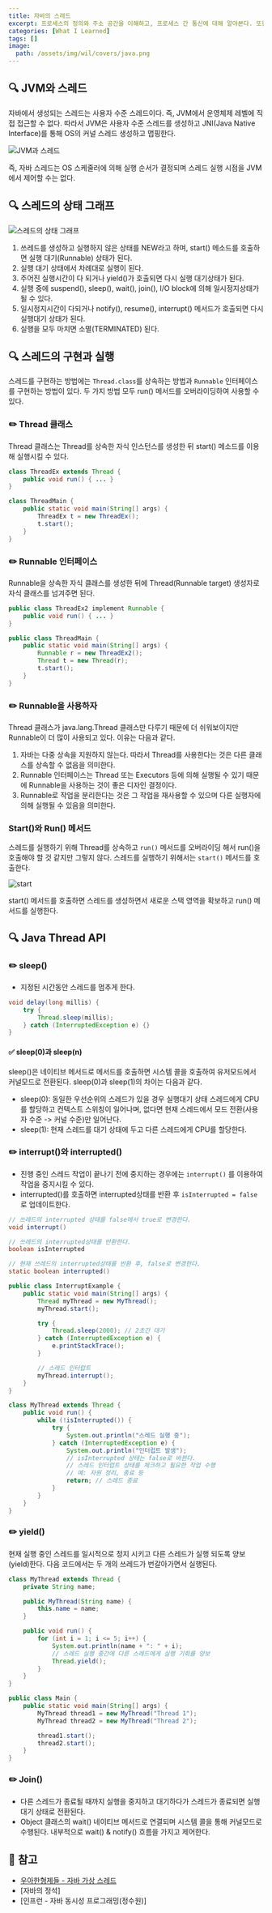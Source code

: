 ```yaml
---
title: 자바의 스레드
excerpt: 프로세스의 정의와 주소 공간을 이해하고, 프로세스 간 통신에 대해 알아본다. 또한 스레드의 등장배경, 정의, 종류 그리고 스레드 모델에 대해 알아본다.
categories: [What I Learned]
tags: []
image:
  path: /assets/img/wil/covers/java.png
---
```


## 🔍 JVM와 스레드
자바에서 생성되는 스레드는 사용자 수준 스레드이다. 
즉, JVM에서 운영체제 레벨에 직접 접근할 수 없다. 
따라서 JVM은 사용자 수준 스레드를 생성하고 JNI(Java Native Interface)를 통해 OS의 커널 스레드 생성하고 맵핑한다.

![JVM과 스레드](/assets/img/wil/java/thread/jvm구조.png)

즉, 자바 스레드는 OS 스케줄러에 의해 실행 순서가 결정되며 스레드 실행 시점을 JVM에서 제어할 수는 없다.


## 🔍 스레드의 상태 그래프
![스레드의 상태 그래프](/assets/img/wil/java/thread/스레드실행구조.png)

1. 쓰레드를 생성하고 실행하지 않은 상태를 NEW라고 하며, start() 메소드를 호출하면 실행 대기(Runnable) 상태가 된다. 
2. 실행 대기 상태에서 차례대로 실행이 된다. 
3. 주어진 실행시간이 다 되거나 yield()가 호출되면 다시 실행 대기상태가 된다. 
4. 실행 중에 suspend(), sleep(), wait(), join(), I/O block에 의해 일시정지상태가 될 수 있다. 
5. 일시정지시간이 다되거나 notify(), resume(), interrupt() 메서드가 호출되면 다시 실행대기 상태가 된다. 
6. 실행을 모두 마치면 소멸(TERMINATED) 된다.


## 🔍 스레드의 구현과 실행
스레드를 구현하는 방법에는 `Thread.class`를 상속하는 방법과 `Runnable` 인터페이스를 구현하는 방법이 있다. 두 가지 방법 모두 run() 메서드를 오버라이딩하여 사용할 수 있다.

### ✏️ Thread 클래스
Thread 클래스는 Thread를 상속한 자식 인스턴스를 생성한 뒤 start() 메소드를 이용해 실행시킬 수 있다.

```java
class ThreadEx extends Thread {
	public void run() { ... }
}

class ThreadMain {
	public static void main(String[] args) {
    	ThreadEx t = new ThreadEx();
        t.start();
    }
}
```

### ✏️ Runnable 인터페이스
Runnable을 상속한 자식 클래스를 생성한 뒤에 Thread(Runnable target) 생성자로 자식 클래스를 넘겨주면 된다.

```java
public class ThreadEx2 implement Runnable {
	public void run() { ... }
}

public class ThreadMain {
	public static void main(String[] args) {
    	Runnable r = new ThreadEx2();
        Thread t = new Thread(r);
        t.start();
    }
}
```

### ✏️ Runnable을 사용하자
Thread 클래스가 java.lang.Thread 클래스만 다루기 때문에 더 쉬워보이지만 Runnable이 더 많이 사용되고 있다. 이유는 다음과 같다.
1. 자바는 다중 상속을 지원하지 않는다. 따라서 Thread를 사용한다는 것은 다른 클래스를 상속할 수 없음을 의미한다.
2. Runnable 인터페이스는 Thread 또는 Executors 등에 의해 실행될 수 있기 때문에 Runnable을 사용하는 것이 좋은 디자인 결정이다.
3. Runnable로 작업을 분리한다는 것은 그 작업을 재사용할 수 있으며 다른 실행자에 의해 실행될 수 있음을 의미한다.

### Start()와 Run() 메서드
스레드를 실행하기 위해 Thread를 상속하고 `run()` 메서드를 오버라이딩 해서 run()을 호출해야 할 것 같지만 그렇지 않다. 스레드를 실행하기 위해서는 `start()` 메서드를 호출한다.

![start](/assets/img/wil/java/thread/start_스택.png)

start() 메서드를 호출하면 스레드를 생성하면서 새로운 스택 영역을 확보하고 run() 메서드를 실행한다.


## 🔍 Java Thread API
### ✏️ sleep()
- 지정된 시간동안 스레드를 멈추게 한다.
~~~java
void delay(long millis) {
	try {
		Thread.sleep(millis);
	} catch (InterruptedException e) {}
}
~~~

#### ✅ sleep(0)과 sleep(n)
sleep()은 네이티브 메서드로 메서드를 호출하면 시스템 콜을 호출하여 유저모드에서 커널모드로 전환된다. sleep(0)과 sleep(1)의 차이는 다음과 같다.
- sleep(0): 동일한 우선순위의 스레드가 있을 경우 실행대기 상태 스레드에게 CPU를 할당하고 컨텍스트 스위칭이 일어나며, 없다면 현재 스레드에서 모드 전환(사용자 수준 -> 커널 수준)만 일어난다.
- sleep(1): 현재 스레드를 대기 상태에 두고 다른 스레드에게 CPU를 할당한다.

### ✏️ interrupt()와 interrupted()
- 진행 중인 스레드 작업이 끝나기 전에 중지하는 경우에는 `interrupt()` 를 이용하여 작업을 중지시킬 수 있다.
- interrupted()를 호출하면 interrupted상태를 반환 후 `isInterrupted = false`로 업데이트한다.

~~~java
// 쓰레드의 interrupted 상태를 false에서 true로 변경한다. 
void interrupt() 

// 쓰레드의 interrupted상태를 반환한다. 
boolean isInterrupted 

// 현재 쓰레드의 interrupted상태를 반환 후, false로 변경한다. 
static boolean interrupted()
~~~

~~~java
public class InterruptExample {
    public static void main(String[] args) {
        Thread myThread = new MyThread();
        myThread.start();

        try {
            Thread.sleep(2000); // 2초간 대기
        } catch (InterruptedException e) {
            e.printStackTrace();
        }

        // 스레드 인터럽트
        myThread.interrupt();
    }
}

class MyThread extends Thread {
    public void run() {
        while (!isInterrupted()) {
            try {
                System.out.println("스레드 실행 중");
            } catch (InterruptedException e) {
                System.out.println("인터럽트 발생");
                // isInterrupted 상태는 false로 바뀐다.
                // 스레드 인터럽트 상태를 체크하고 필요한 작업 수행
                // 예: 자원 정리, 종료 등
                return; // 스레드 종료
            }
        }
    }
}
~~~

### ✏️ yield()
현재 실행 중인 스레드를 일시적으로 정지 시키고 다른 스레드가 실행 되도록 양보(yield)한다. 다음 코드에서는 두 개의 쓰레드가 번갈아가면서 실행된다.
~~~java
class MyThread extends Thread {
    private String name;

    public MyThread(String name) {
        this.name = name;
    }

    public void run() {
        for (int i = 1; i <= 5; i++) {
            System.out.println(name + ": " + i);
            // 스레드 실행 중간에 다른 스레드에게 실행 기회를 양보
            Thread.yield();
        }
    }
}

public class Main {
    public static void main(String[] args) {
        MyThread thread1 = new MyThread("Thread 1");
        MyThread thread2 = new MyThread("Thread 2");

        thread1.start();
        thread2.start();
    }
}
~~~

### ✏️ Join()
- 다른 스레드가 종료될 때까지 실행을 중지하고 대기하다가 스레드가 종료되면 실행대기 상태로 전환된다.
- Object 클래스의 wait() 네이티브 메서드로 연결되며 시스템 콜을 통해 커널모드로 수행된다. 내부적으로 wait() & notify() 흐름을 가지고 제어한다.

## 🔗 참고
- [우아한형제들 - 자바 가상 스레드](https://techblog.woowahan.com/15398/)
- [자바의 정석]
- [인프런 - 자바 동시성 프로그래밍(정수원)]


